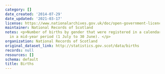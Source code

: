 ```yaml
---
category: []
date_created: '2014-07-29'
date_updated: '2021-03-17'
license: https://www.nationalarchives.gov.uk/doc/open-government-licence/version/3/
maintainer: National Records of Scotland
notes: <p>Number of births by gender that were registered in a calendar year, or occurred
  in a mid-year period (1 July to 30 June). </p>
organization: National Records of Scotland
original_dataset_link: http://statistics.gov.scot/data/births
records: null
resources: []
schema: default
title: Births
---
```

